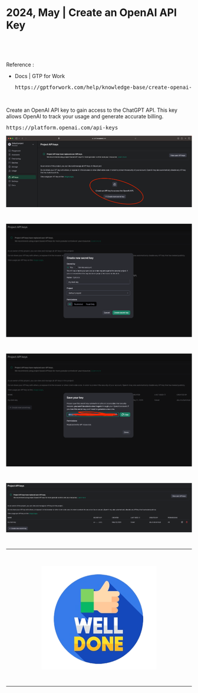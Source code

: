 # 2024, May | Create an OpenAI API Key

&nbsp;

&nbsp;

Reference : <br />
- Docs | GTP for Work
  <pre>https://gptforwork.com/help/knowledge-base/create-openai-api-key</pre>

&nbsp;

Create an OpenAI API key to gain access to the ChatGPT API. This key allows OpenAI to track your usage and generate accurate billing.

<pre>https://platform.openai.com/api-keys</pre>
<div align="center">
    <img src="./gambar-petunjuk/ss_openai_api_key_001.png" alt="ss_openai_api_key_001" style="display: block; margin: 0 auto;">
</div> 

&nbsp;

<div align="center">
    <img src="./gambar-petunjuk/ss_openai_api_key_002.png" alt="ss_openai_api_key_002" style="display: block; margin: 0 auto;">
</div> 

&nbsp;

<div align="center">
    <img src="./gambar-petunjuk/ss_openai_api_key_003.png" alt="ss_openai_api_key_003" style="display: block; margin: 0 auto;">
</div> 

&nbsp;

<div align="center">
    <img src="./gambar-petunjuk/ss_openai_api_key_004.png" alt="ss_openai_api_key_004" style="display: block; margin: 0 auto;">
</div> 

&nbsp;

---

&nbsp;

<div align="center">
    <img src="./gambar-petunjuk/well_done.png" alt="well_done" style="display: block; margin: 0 auto;">
</div> 

&nbsp;

---

&nbsp;

&nbsp;

&nbsp;